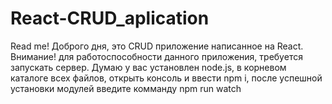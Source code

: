 # React-CRUD_aplication
Read me!
  Доброго дня, это CRUD приложение написанное на React.
    Внимание! для работоспособности данного приложения, требуется запускать сервер.
Думаю у вас установлен node.js, в корневом каталоге всех файлов, открыть консоль и ввести npm i, после успешной установки модулей введите комманду npm run watch
